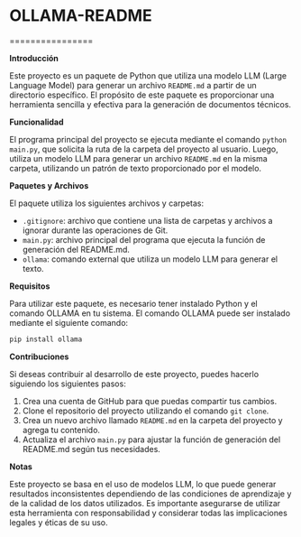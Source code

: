# OLLAMA-README
================

**Introducción**

Este proyecto es un paquete de Python que utiliza una modelo LLM (Large Language Model) para generar un archivo `README.md` a partir de un directorio específico. El propósito de este paquete es proporcionar una herramienta sencilla y efectiva para la generación de documentos técnicos.

**Funcionalidad**

El programa principal del proyecto se ejecuta mediante el comando `python main.py`, que solicita la ruta de la carpeta del proyecto al usuario. Luego, utiliza un modelo LLM para generar un archivo `README.md` en la misma carpeta, utilizando un patrón de texto proporcionado por el modelo.

**Paquetes y Archivos**

El paquete utiliza los siguientes archivos y carpetas:

*   `.gitignore`: archivo que contiene una lista de carpetas y archivos a ignorar durante las operaciones de Git.
*   `main.py`: archivo principal del programa que ejecuta la función de generación del README.md.
*   `ollama`: comando external que utiliza un modelo LLM para generar el texto.

**Requisitos**

Para utilizar este paquete, es necesario tener instalado Python y el comando OLLAMA en tu sistema. El comando OLLAMA puede ser instalado mediante el siguiente comando:

```bash
pip install ollama
```

**Contribuciones**

Si deseas contribuir al desarrollo de este proyecto, puedes hacerlo siguiendo los siguientes pasos:

1.  Crea una cuenta de GitHub para que puedas compartir tus cambios.
2.  Clone el repositorio del proyecto utilizando el comando `git clone`.
3.  Crea un nuevo archivo llamado `README.md` en la carpeta del proyecto y agrega tu contenido.
4.  Actualiza el archivo `main.py` para ajustar la función de generación del README.md según tus necesidades.

**Notas**

Este proyecto se basa en el uso de modelos LLM, lo que puede generar resultados inconsistentes dependiendo de las condiciones de aprendizaje y de la calidad de los datos utilizados. Es importante asegurarse de utilizar esta herramienta con responsabilidad y considerar todas las implicaciones legales y éticas de su uso.